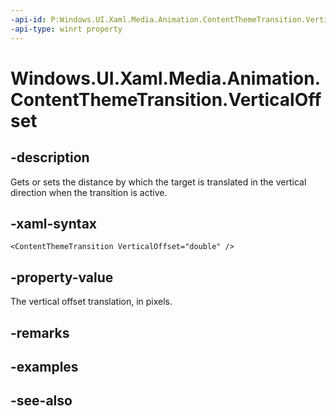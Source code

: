 ```yaml
---
-api-id: P:Windows.UI.Xaml.Media.Animation.ContentThemeTransition.VerticalOffset
-api-type: winrt property
---
```


<!-- Property syntax
public double VerticalOffset { get;  set; }
-->

# Windows.UI.Xaml.Media.Animation.ContentThemeTransition.VerticalOffset

## -description
Gets or sets the distance by which the target is translated in the vertical direction when the transition is active.



## -xaml-syntax
```xaml
<ContentThemeTransition VerticalOffset="double" />
```


## -property-value
The vertical offset translation, in pixels.

## -remarks

## -examples

## -see-also
